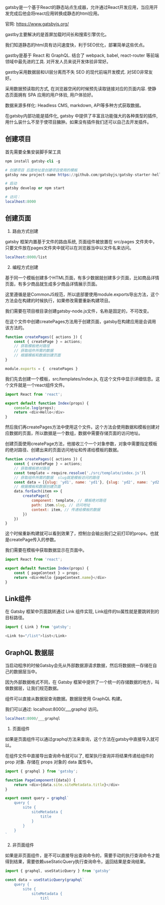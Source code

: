 gatsby是一个基于React的静态站点生成器，允许通过React开发应用，当应用开发完成后他会将react应用转换成静态的html应用。

官网: https://www.gatsbyjs.org/

gastby主要解决的是首屏加载时间长和搜索引擎优化。

我们知道静态的html具有访问速度快，利于SEO优化，部署简单这些优点。

gastby是基于 React 和 GraphQL. 结合了 webpack, babel, react-router 等前端领域中最先进的工具. 对开发人员来说开发体验非常好。

gastby采用数据层和UI层分离而不失 SEO 的现代前端开发模式. 对SEO非常友好。

采用数据预读取的方式, 在浏览器空闲的时候预先读取链接对应的页面内容. 使静态页面拥有 SPA 应用的用户体验, 用户体验好。

数据来源多样化: Headless CMS, markdown, API等多种方式获取数据。

在gatsby内部功能是插件化, gatsby 中提供了丰富且功能强大的各种类型的插件, 用什么装什么不至于使项目臃肿。如果没有插件我们还可以自己去开发插件。

## 创建项目

首先需要全集安装脚手架工具

```s
npm install gatsby-cli -g
```

```s
# 创建项目 后面地址是创建项目使用的模板
gatsby new project-name https://github.com/gatsbyjs/gatsby-starter-hello-world

# 启动
gatsby develop or npm start

# 访问：
localhost:8000
```

## 创建页面

1. 路由方式创建

gatsby 框架内置基于文件的路由系统, 页面组件被放置在 src/pages 文件夹中，只要文件放在pages文件夹中就可以在浏览器当中以文件名来访问。

```s
localhost:8000/list
```

2. 编程方式创建

基于同一个模板创建多个HTML页面，有多少数据就创建多少页面，比如商品详情页面，有多少商品就生成多少商品详情展示页面。

这里遵循是是CommonJS规范，所以底部要使用module.exports导出方法，这个方法会在构建的时候执行，如果修改需要重新构建项目。

我们需要在项目根目录创建gatsby-node.js文件，名称是固定的，不可改变。

在这个文件中创建createPages方法用于创建页面，gatsby在构建应用是会调用该方法的。

```js
function createPages({ actions }) {
    const { createPage } = actions;
    // 获取模板绝对路径
    // 获取组件所需的数据
    // 根据模板和数据创建页面
}

module.exports = {  createPages }
```

我们先去创建一个模板，src/templates/index.js, 在这个文件中显示详细信息。这个文件就是一个react组件文件。

```js
import React from 'react';

export default function Index(props) {
    console.log(props);
    return <div>Hello</div>
}
```

然后我们再createPages方法中使用这个文件。这个方法会使用数据和模板创建对应数据的页面，所以数据是一个数组，数据中需要存储页面的访问地址。

创建页面使用createPage方法，他接收三个一个对象参数，对象中需要指定模板的绝对路径、创建出来的页面访问地址和传递给模板的数据。

```js
function createPages({ actions }) {
    const { createPage } = actions;
    // 获取模板绝对路径
    const template = require.resolve('./src/template/index.js')l
    // 获取组件所需的数据  slug就是模板访问的路径
    const data = [{slug: 'yd1', name: 'yd1'}, {slug: 'yd2', name: 'yd2'}]
    // 根据模板和数据创建页面
    data.forEach(item => {
        createPage({
            component: template, // 模板绝对路径
            path: item.slug, // 访问地址
            context: item, // 传递给模板的数据
        })
    })
}
```

这个时候重新构建就可以看到效果了，控制台会输出我们之前打印的props。也就是createPage传入的参数。

我们需要在模板中获取数据显示在页面中。

```js
import React from 'react';

export default function Index(props) {
    const { pageContext } = props;
    return <div>Hello {pageContext.name}</div>
}
```

## Link组件

在 Gatsby 框架中页面跳转通过 Link 组件实现, Link组件的to属性就是要跳转到的目标路径。

```js
import { Link } from 'gatsby';

<Link to="/list">list</Link>
```

## GraphQL 数据层

当启动程序的时候Gatsby会先从外部数据源请求数据，然后将数据统一存储在自己的数据层当中。

因为外部数据格式不同，在 Gatsby 框架中提供了一个统一的存储数据的地方，叫做数据层，让我们规范数据。

组件可以直接从数据层查询数据。数据层使用 GraphQL 构建。

我们可以通过: localhost:8000/___graphql 访问。

```s
localhost:8000/___graphql
```

1. 页面组件

如果是页面组件可以通过graphql方法来查询，这个方法在gatsby中直接导入就可以。

在组件文件中直接导出查询命令就可以了, 框架执行查询并将结果传递给组件的 prop 对象. 存储在 props 对象的 data 属性中。

```js
import { graphql } from 'gatsby';

function PageComponent({data}) {
    return <div>{data.site.siteMetadata.title}</div>
}

export const query = graphql`
    query {
        site {
            siteMetadata {
                title
            }
        }
    }
`
```

2. 非页面组件

如果是非页面组件，是不可以直接导出查询命令的，需要手动的执行查询命令才能得到结果，需要依赖useStaticQuery执行查询命令，返回结果是查询结果。

```js
import { graphql, useStaticQuery } from 'gatsby'

const data = useStaticQuery(graphql`
    query {
        site {
            siteMetadata {
                titl